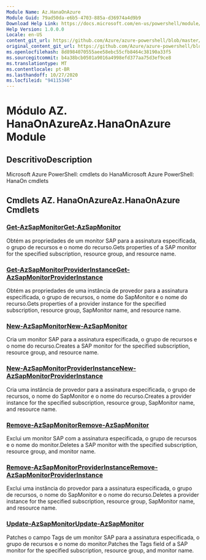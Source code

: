 ```yaml
---
Module Name: Az.HanaOnAzure
Module Guid: 79ad50da-e6b5-4703-885a-d36974a4d9b9
Download Help Link: https://docs.microsoft.com/en-us/powershell/module/az.hanaonazure
Help Version: 1.0.0.0
Locale: en-US
content_git_url: https://github.com/Azure/azure-powershell/blob/master/src/HanaOnAzure/help/Az.HanaOnAzure.md
original_content_git_url: https://github.com/Azure/azure-powershell/blob/master/src/HanaOnAzure/help/Az.HanaOnAzure.md
ms.openlocfilehash: 8d8984070555aee58ebc55cfb8464c38190a33f5
ms.sourcegitcommit: b4a38bcb0501a9016a4998efd377aa75d3ef9ce8
ms.translationtype: MT
ms.contentlocale: pt-BR
ms.lasthandoff: 10/27/2020
ms.locfileid: "94115346"
---
```

# <span data-ttu-id="84224-101">Módulo AZ. HanaOnAzure</span><span class="sxs-lookup"><span data-stu-id="84224-101">Az.HanaOnAzure Module</span></span>
## <span data-ttu-id="84224-102">Descritivo</span><span class="sxs-lookup"><span data-stu-id="84224-102">Description</span></span>
<span data-ttu-id="84224-103">Microsoft Azure PowerShell: cmdlets do Hana</span><span class="sxs-lookup"><span data-stu-id="84224-103">Microsoft Azure PowerShell: HanaOn cmdlets</span></span>

## <span data-ttu-id="84224-104">Cmdlets AZ. HanaOnAzure</span><span class="sxs-lookup"><span data-stu-id="84224-104">Az.HanaOnAzure Cmdlets</span></span>
### [<span data-ttu-id="84224-105">Get-AzSapMonitor</span><span class="sxs-lookup"><span data-stu-id="84224-105">Get-AzSapMonitor</span></span>](Get-AzSapMonitor.md)
<span data-ttu-id="84224-106">Obtém as propriedades de um monitor SAP para a assinatura especificada, o grupo de recursos e o nome do recurso.</span><span class="sxs-lookup"><span data-stu-id="84224-106">Gets properties of a SAP monitor for the specified subscription, resource group, and resource name.</span></span>

### [<span data-ttu-id="84224-107">Get-AzSapMonitorProviderInstance</span><span class="sxs-lookup"><span data-stu-id="84224-107">Get-AzSapMonitorProviderInstance</span></span>](Get-AzSapMonitorProviderInstance.md)
<span data-ttu-id="84224-108">Obtém as propriedades de uma instância de provedor para a assinatura especificada, o grupo de recursos, o nome do SapMonitor e o nome do recurso.</span><span class="sxs-lookup"><span data-stu-id="84224-108">Gets properties of a provider instance for the specified subscription, resource group, SapMonitor name, and resource name.</span></span>

### [<span data-ttu-id="84224-109">New-AzSapMonitor</span><span class="sxs-lookup"><span data-stu-id="84224-109">New-AzSapMonitor</span></span>](New-AzSapMonitor.md)
<span data-ttu-id="84224-110">Cria um monitor SAP para a assinatura especificada, o grupo de recursos e o nome do recurso.</span><span class="sxs-lookup"><span data-stu-id="84224-110">Creates a SAP monitor for the specified subscription, resource group, and resource name.</span></span>

### [<span data-ttu-id="84224-111">New-AzSapMonitorProviderInstance</span><span class="sxs-lookup"><span data-stu-id="84224-111">New-AzSapMonitorProviderInstance</span></span>](New-AzSapMonitorProviderInstance.md)
<span data-ttu-id="84224-112">Cria uma instância de provedor para a assinatura especificada, o grupo de recursos, o nome do SapMonitor e o nome do recurso.</span><span class="sxs-lookup"><span data-stu-id="84224-112">Creates a provider instance for the specified subscription, resource group, SapMonitor name, and resource name.</span></span>

### [<span data-ttu-id="84224-113">Remove-AzSapMonitor</span><span class="sxs-lookup"><span data-stu-id="84224-113">Remove-AzSapMonitor</span></span>](Remove-AzSapMonitor.md)
<span data-ttu-id="84224-114">Exclui um monitor SAP com a assinatura especificada, o grupo de recursos e o nome do monitor.</span><span class="sxs-lookup"><span data-stu-id="84224-114">Deletes a SAP monitor with the specified subscription, resource group, and monitor name.</span></span>

### [<span data-ttu-id="84224-115">Remove-AzSapMonitorProviderInstance</span><span class="sxs-lookup"><span data-stu-id="84224-115">Remove-AzSapMonitorProviderInstance</span></span>](Remove-AzSapMonitorProviderInstance.md)
<span data-ttu-id="84224-116">Exclui uma instância do provedor para a assinatura especificada, o grupo de recursos, o nome do SapMonitor e o nome do recurso.</span><span class="sxs-lookup"><span data-stu-id="84224-116">Deletes a provider instance for the specified subscription, resource group, SapMonitor name, and resource name.</span></span>

### [<span data-ttu-id="84224-117">Update-AzSapMonitor</span><span class="sxs-lookup"><span data-stu-id="84224-117">Update-AzSapMonitor</span></span>](Update-AzSapMonitor.md)
<span data-ttu-id="84224-118">Patches o campo Tags de um monitor SAP para a assinatura especificada, o grupo de recursos e o nome do monitor.</span><span class="sxs-lookup"><span data-stu-id="84224-118">Patches the Tags field of a SAP monitor for the specified subscription, resource group, and monitor name.</span></span>

